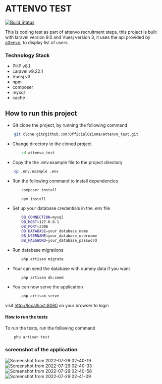 # ATTENVO TEST

[![Build Status](https://travis-ci.org/joemccann/dillinger.svg?branch=master)](https://travis-ci.org/joemccann/dillinger)

This is coding test as part of attenvo recruitment steps, this project is built with laravel version 9.0 and Vuesj version 3, it uses the api provided by [attenvo](https://reqres.in/), to display list of users.

### Technology Stack

* PHP v8.1
* Laravel v9.22.1  
* Vuesj v3
* npm
* composer
* mysql
* cache

## How to run this project

* Git clone the project, by running the following command

```sh
    git clone git@github.com:OfficialOzioma/attenvo_test.git

 ```

* Change directory to the cloned project

    ```sh
        cd attenvo_test
    ```

* Copy the the .env.example file to the project directory

```sh
    cp .env.example .env
```

* Run the following command to install dependencies
  
    ```sh
        composer install
    ```

    ```sh
        npm install
    ```

* Set up your database credentials in the .env file
  
    ```sh
        DB_CONNECTION=mysql
        DB_HOST=127.0.0.1
        DB_PORT=3306
        DB_DATABASE=your_database_name
        DB_USERNAME=your_database_username
        DB_PASSWORD=your_database_password
    ```

* Run database migrations
  
    ```sh
        php artisan migrate
    ```

* Your can seed the database with dummy data if you want
  
    ```sh
        php artisan db:seed
    ```

* You can now serve the application
  
    ```sh
        php artisan serve
    ```

visit <http://localhost:8080> on your browser to login

#### How to run the tests

 To run the tests, run the following command

 ```sh
     php artisan test
 ```

### screenshot of the application

![Screenshot from 2022-07-29 02-40-19](https://user-images.githubusercontent.com/28990981/181665637-65c08ea3-2e7e-4f80-8148-a48a713691a0.png)
![Screenshot from 2022-07-29 02-40-33](https://user-images.githubusercontent.com/28990981/181665646-de381794-9de5-4ce6-be25-ded535862414.png)
![Screenshot from 2022-07-29 02-40-58](https://user-images.githubusercontent.com/28990981/181665649-0d8c8bde-56b2-4dfa-b919-0519e732c982.png)
![Screenshot from 2022-07-29 02-41-09](https://user-images.githubusercontent.com/28990981/181665653-577201de-acba-4e0a-8153-1d9b3dac4fde.png)
